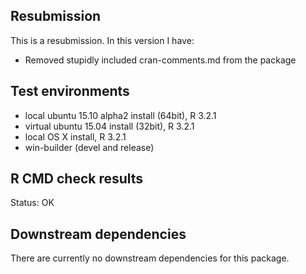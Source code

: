 ## Resubmission
This is a resubmission. In this version I have:

* Removed stupidly included cran-comments.md from the package


 
## Test environments
* local ubuntu 15.10 alpha2 install (64bit), R 3.2.1
* virtual ubuntu 15.04 install (32bit), R 3.2.1
* local OS X install, R 3.2.1
* win-builder (devel and release)



## R CMD check results

Status: OK



## Downstream dependencies
There are currently no downstream dependencies for this package.

